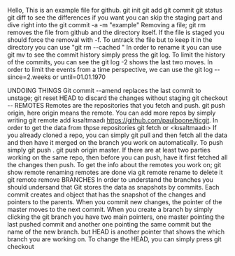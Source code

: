 Hello,
This is an example file for github. 
git init
git add 
git commit
git status
git diff to see the differences
if you want you can skip the staging part and dive right into the git commit -a -m "example"
Removing a file; git rm removes the file from github and the directory itself. If the file is staged you should force the removal with -f. 
To untrack the file but to keep it in the directory you can use "git rm --cached <file>"
In order to rename it you can use git mv <file> <filenewname> 
to see the commit history simply press the git log. To limit the history of the commits, you can see the git log -2 shows the last two moves. 
In order to limit the events from a time perspective, we can use the git log --since=2.weeks or until=01.01.1970

UNDOING THINGS
Git commit --amend replaces the last commit
to unstage; git reset HEAD <filename>
to discard the changes without staging git checkout --<file>
REMOTES
Remotes are the repositories that you fetch and push. git push origin, here origin means the remote. You can add more repos by simply writing git remote add kısaltmaadı https://github.com/paulboone/ticgit.
In order to get the data from thpse repositories git fetch <url> or <kısaltmaadı>
If you already cloned a repo, you can simply git pull and then fetch all the data and then have it merged on the branch you work on automatically. 
To push simply git push <remote> <branch>. git push origin master. If there are at least two parties working on the same repo, then before you can push, have it first fetched all the changes then push. 
To get the info about the remotes you work on; git show remote <remotename>
renaming remotes are done via git remote rename <froma> <tob>
to delete it git remote remove <name>
BRANCHES
In order to understand the branches you should undersand that Git stores the data as snapshots by commits. Each commit creates and object that has the snapshot of the changes and pointers to the parents. When you commit new changes, the pointer of the master moves to the next commit. When you create a branch by simply clicking the git branch <name> you have two main pointers, one master pointing the last pushed commit and another one pointing the  same commit but the name of the new branch. but HEAD is another pointer that shows the which branch you are working on. To change the HEAD, you can simply press git checkout <branchname>



